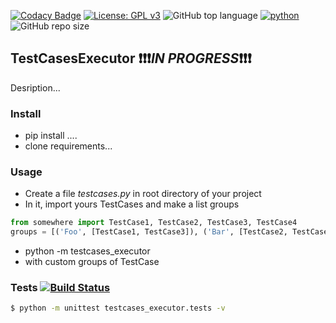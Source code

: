 [![Codacy Badge](https://api.codacy.com/project/badge/Grade/3a8b61108c5c4b6188ffa3396433ced9)](https://www.codacy.com/manual/JBthePenguin/TestCasesExecutor?utm_source=github.com&amp;utm_medium=referral&amp;utm_content=JBthePenguin/TestCasesExecutor&amp;utm_campaign=Badge_Grade)
[![License: GPL v3](https://img.shields.io/badge/License-GPLv3-black.svg)](https://www.gnu.org/licenses/gpl-3.0)
![GitHub top language](https://img.shields.io/github/languages/top/JBthePenguin/TestCasesExecutor)
[![python](https://img.shields.io/badge/python-3.7.5-yellow.svg)](https://www.python.org/downloads/) ![GitHub repo size](https://img.shields.io/github/repo-size/JBthePenguin/TestCasesExecutor)
##  TestCasesExecutor :exclamation::exclamation::exclamation:***IN PROGRESS***:exclamation::exclamation::exclamation:

Desription...

### Install
-  pip install ....
-  clone requirements...

### Usage
-  Create a file *testcases.py* in root directory of your project
-  In it, import yours TestCases and make a list groups
``` python
from somewhere import TestCase1, TestCase2, TestCase3, TestCase4
groups = [('Foo', [TestCase1, TestCase3]), ('Bar', [TestCase2, TestCase4]), ...]  
```
-  python -m testcases_executor
-  with custom groups of TestCase

### Tests [![Build Status](https://travis-ci.com/JBthePenguin/TestCasesExecutor.svg?branch=master)](https://travis-ci.com/JBthePenguin/TestCasesExecutor)
```sh
$ python -m unittest testcases_executor.tests -v
```
